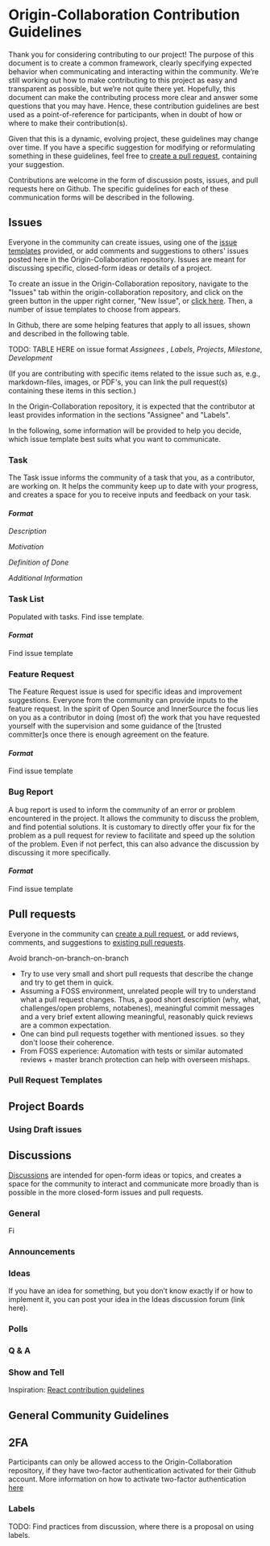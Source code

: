 # Origin-Collaboration Contribution Guidelines

Thank you for considering contributing to our project! 
The purpose of this document is to create a common framework, clearly specifying expected behavior when communicating and interacting within the community. 
We’re still working out how to make contributing to this project as easy and transparent as possible, but we’re not quite there yet. 
Hopefully, this document can make the contributing process more clear and answer some questions that you may have.
Hence, these contribution guidelines are best used as a point-of-reference for participants, when in doubt of how or where to make their contribution(s). 


Given that this is a dynamic, evolving project, these guidelines may change over time. 
If you have a specific suggestion for modifying or reformulating something in these guidelines, feel free to [create a pull request](https://github.com/project-origin/origin-collaboration/https://github.com/project-origin/origin-collaboration/pulls), containing your suggestion. 

Contributions are welcome in the form of discussion posts, issues, and pull requests here on Github. 
The specific guidelines for each of these communication forms will be described in the following. 


[//]: # (---------------------------------------------------------------------------------------------------------------------------------------------------) 

## Issues 
Everyone in the community can create issues, using one of the [issue templates](https://github.com/project-origin/origin-collaboration/issues/new/choose) provided, or add comments and suggestions to others' issues posted here in the Origin-Collaboration repository. 
Issues are meant for discussing specific, closed-form ideas or details of a project. 

To create an issue in the Origin-Collaboration repository, navigate to the "Issues" tab within the origin-collaboration repository, and click on the green button in the upper right corner, "New Issue", or [click here](https://github.com/project-origin/origin-collaboration/issues/new/choose). 
Then, a number of issue templates to choose from appears. 

In Github, there are some helping features that apply to all issues, shown and described in the following table.

TODO: TABLE HERE on issue format _Assignees_ , _Labels_, _Projects_, _Milestone_, _Development_

(If you are contributing with specific items related to the issue such as, e.g., markdown-files, images, or PDF's, you can link the pull request(s) containing these items in this section.)

In the Origin-Collaboration repository, it is expected that the contributor at least provides information in the sections "Assignee" and "Labels".

In the following, some information will be provided to help you decide, which issue template best suits what you want to communicate. 


[//]: #  (--------------------------------------------------------------)

### Task 
The Task issue informs the community of a task that you, as a contributor, are working on. 
It helps the community keep up to date with your progress, and creates a space for you to receive inputs and feedback on your task. 

#### _Format_

_Description_

_Motivation_

_Definition of Done_

_Additional Information_

[//]: # (---------------------------------------------------------------) 
              
### Task List
Populated with tasks. Find isse template. 


#### _Format_ 
Find issue template

[//]: # (---------------------------------------------------------------) 

### Feature Request
The Feature Request issue is used for specific ideas and improvement suggestions. 
Everyone from the community can provide inputs to the feature request.
In the spirit of Open Source and InnerSource the focus lies on you as a contributor in doing (most of) the work that you have requested yourself with the supervision and some guidance of the [trusted committer]s once there is enough agreement on the feature.

#### _Format_ 
Find issue template


[//]: # (---------------------------------------------------------------) 

### Bug Report
A bug report is used to inform the community of an error or problem encountered in the project. It allows the community to discuss the problem, and find potential solutions. It is customary to directly offer your fix for the problem as a pull request for review to facilitate and speed up the solution of the problem. Even if not perfect, this can also advance the discussion by discussing it more specifically.

#### _Format_ 
Find issue template
 
 
[//]: # (--------------------------------------------------------------------------------------------------------------------------------------------------)

## Pull requests
Everyone in the community can [create a pull request](https://github.com/project-origin/origin-collaboration/compare), or add reviews, comments, and suggestions to [existing pull requests](https://github.com/project-origin/origin-collaboration/pulls). 

Avoid branch-on-branch-on-branch

-	Try to use very small and short pull requests that describe the change and try to get them in quick.
-	Assuming a FOSS environment, unrelated people will try to understand what a pull request changes. Thus, a good short description (why, what, challenges/open problems, notabenes), meaningful commit messages and a very brief extent allowing meaningful, reasonably quick reviews are a common expectation.
-	One can bind pull requests together with mentioned issues. so they don't loose their coherence.
-	From FOSS experience: Automation with tests or similar automated reviews + master branch protection can help with overseen mishaps.

### Pull Request Templates


[//]: # (--------------------------------------------------------------------------------------------------------------------------------------------------) 

## Project Boards

### Using Draft issues 

 
[//]: # (---------------------------------------------------------------------------------------------------------------------------------------------------) 

## Discussions
[Discussions](https://github.com/project-origin/origin-collaboration/discussions) are intended for open-form ideas or topics, and creates a space for the community to interact and communicate more broadly than is possible in the more closed-form issues and pull requests.

### General
Fi

### Announcements

### Ideas
If you have an idea for something, but you don’t know exactly if or how to implement it, you can post your idea in the Ideas discussion forum (link here).

### Polls

### Q & A

### Show and Tell

Inspiration: [React contribution guidelines](https://reactjs.org/docs/how-to-contribute.html)


[//]: # (---------------------------------------------------------------------------------------------------------------------------------------------------) 

## General Community Guidelines

## 2FA
Participants can only be allowed access to the Origin-Collaboration repository, if they have two-factor authentication activated for their Github account. More information on how to activate two-factor authentication [here](missing-link)

### Labels
TODO: Find practices from discussion, where there is a proposal on using labels. 
